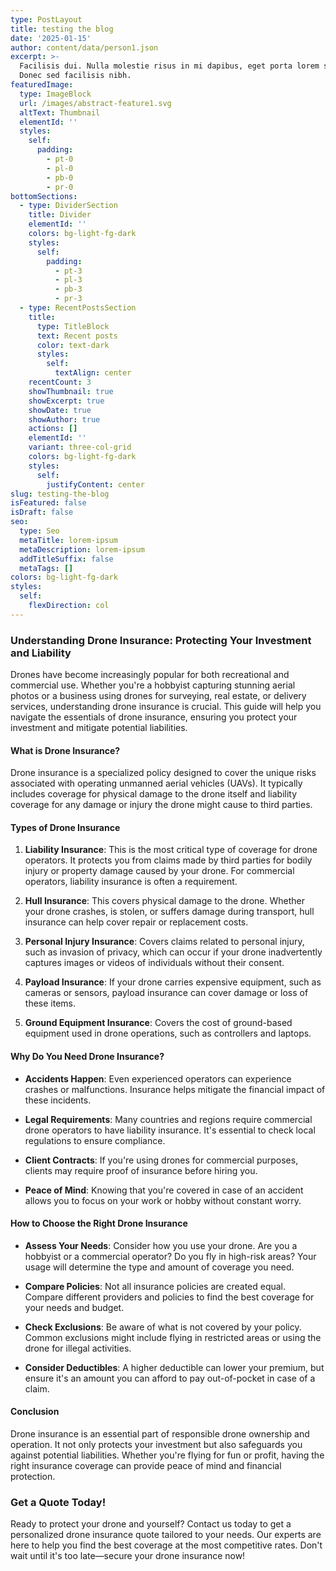 ```yaml
---
type: PostLayout
title: testing the blog
date: '2025-01-15'
author: content/data/person1.json
excerpt: >-
  Facilisis dui. Nulla molestie risus in mi dapibus, eget porta lorem semper.
  Donec sed facilisis nibh.
featuredImage:
  type: ImageBlock
  url: /images/abstract-feature1.svg
  altText: Thumbnail
  elementId: ''
  styles:
    self:
      padding:
        - pt-0
        - pl-0
        - pb-0
        - pr-0
bottomSections:
  - type: DividerSection
    title: Divider
    elementId: ''
    colors: bg-light-fg-dark
    styles:
      self:
        padding:
          - pt-3
          - pl-3
          - pb-3
          - pr-3
  - type: RecentPostsSection
    title:
      type: TitleBlock
      text: Recent posts
      color: text-dark
      styles:
        self:
          textAlign: center
    recentCount: 3
    showThumbnail: true
    showExcerpt: true
    showDate: true
    showAuthor: true
    actions: []
    elementId: ''
    variant: three-col-grid
    colors: bg-light-fg-dark
    styles:
      self:
        justifyContent: center
slug: testing-the-blog
isFeatured: false
isDraft: false
seo:
  type: Seo
  metaTitle: lorem-ipsum
  metaDescription: lorem-ipsum
  addTitleSuffix: false
  metaTags: []
colors: bg-light-fg-dark
styles:
  self:
    flexDirection: col
---
```

### Understanding Drone Insurance: Protecting Your Investment and Liability

Drones have become increasingly popular for both recreational and commercial use. Whether you're a hobbyist capturing stunning aerial photos or a business using drones for surveying, real estate, or delivery services, understanding drone insurance is crucial. This guide will help you navigate the essentials of drone insurance, ensuring you protect your investment and mitigate potential liabilities.

#### What is Drone Insurance?

Drone insurance is a specialized policy designed to cover the unique risks associated with operating unmanned aerial vehicles (UAVs). It typically includes coverage for physical damage to the drone itself and liability coverage for any damage or injury the drone might cause to third parties.

#### Types of Drone Insurance

1.  **Liability Insurance**: This is the most critical type of coverage for drone operators. It protects you from claims made by third parties for bodily injury or property damage caused by your drone. For commercial operators, liability insurance is often a requirement.

2.  **Hull Insurance**: This covers physical damage to the drone. Whether your drone crashes, is stolen, or suffers damage during transport, hull insurance can help cover repair or replacement costs.

3.  **Personal Injury Insurance**: Covers claims related to personal injury, such as invasion of privacy, which can occur if your drone inadvertently captures images or videos of individuals without their consent.

4.  **Payload Insurance**: If your drone carries expensive equipment, such as cameras or sensors, payload insurance can cover damage or loss of these items.

5.  **Ground Equipment Insurance**: Covers the cost of ground-based equipment used in drone operations, such as controllers and laptops.

#### Why Do You Need Drone Insurance?

*   **Accidents Happen**: Even experienced operators can experience crashes or malfunctions. Insurance helps mitigate the financial impact of these incidents.

*   **Legal Requirements**: Many countries and regions require commercial drone operators to have liability insurance. It's essential to check local regulations to ensure compliance.

*   **Client Contracts**: If you're using drones for commercial purposes, clients may require proof of insurance before hiring you.

*   **Peace of Mind**: Knowing that you're covered in case of an accident allows you to focus on your work or hobby without constant worry.

#### How to Choose the Right Drone Insurance

*   **Assess Your Needs**: Consider how you use your drone. Are you a hobbyist or a commercial operator? Do you fly in high-risk areas? Your usage will determine the type and amount of coverage you need.

*   **Compare Policies**: Not all insurance policies are created equal. Compare different providers and policies to find the best coverage for your needs and budget.

*   **Check Exclusions**: Be aware of what is not covered by your policy. Common exclusions might include flying in restricted areas or using the drone for illegal activities.

*   **Consider Deductibles**: A higher deductible can lower your premium, but ensure it's an amount you can afford to pay out-of-pocket in case of a claim.

#### Conclusion

Drone insurance is an essential part of responsible drone ownership and operation. It not only protects your investment but also safeguards you against potential liabilities. Whether you're flying for fun or profit, having the right insurance coverage can provide peace of mind and financial protection.

### Get a Quote Today!

Ready to protect your drone and yourself? Contact us today to get a personalized drone insurance quote tailored to your needs. Our experts are here to help you find the best coverage at the most competitive rates. Don't wait until it's too late—secure your drone insurance now!

